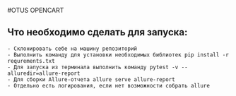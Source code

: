 #OTUS OPENCART

## Что необходимо сделать для запуска:
    - Склонировать себе на машину репозиторий
    - Выполнить команду для установки необходимых библиотек pip install -r requrements.txt
    - Для запуска из терминала выполнить команду pytest -v --alluredir=allure-report
    - Для сборки Allure-отчета allure serve allure-report
    - Отдельно есть логирования, если нет возможности собрать allure
